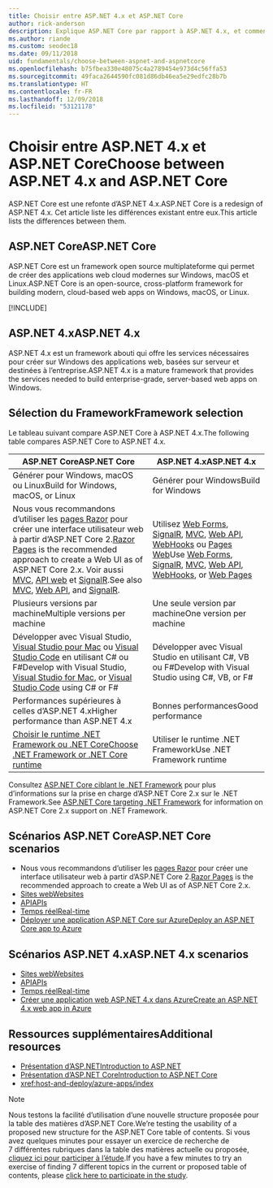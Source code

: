 ```yaml
---
title: Choisir entre ASP.NET 4.x et ASP.NET Core
author: rick-anderson
description: Explique ASP.NET Core par rapport à ASP.NET 4.x, et comment choisir entre les deux.
ms.author: riande
ms.custom: seodec18
ms.date: 09/11/2018
uid: fundamentals/choose-between-aspnet-and-aspnetcore
ms.openlocfilehash: b75fbea330e48075c4a2789454e973d4c56ffa53
ms.sourcegitcommit: 49faca2644590fc081d86db46ea5e29edfc28b7b
ms.translationtype: HT
ms.contentlocale: fr-FR
ms.lasthandoff: 12/09/2018
ms.locfileid: "53121178"
---
```

# <a name="choose-between-aspnet-4x-and-aspnet-core"></a><span data-ttu-id="d2ee4-103">Choisir entre ASP.NET 4.x et ASP.NET Core</span><span class="sxs-lookup"><span data-stu-id="d2ee4-103">Choose between ASP.NET 4.x and ASP.NET Core</span></span>

<span data-ttu-id="d2ee4-104">ASP.NET Core est une refonte d’ASP.NET 4.x.</span><span class="sxs-lookup"><span data-stu-id="d2ee4-104">ASP.NET Core is a redesign of ASP.NET 4.x.</span></span> <span data-ttu-id="d2ee4-105">Cet article liste les différences existant entre eux.</span><span class="sxs-lookup"><span data-stu-id="d2ee4-105">This article lists the differences between them.</span></span>

## <a name="aspnet-core"></a><span data-ttu-id="d2ee4-106">ASP.NET Core</span><span class="sxs-lookup"><span data-stu-id="d2ee4-106">ASP.NET Core</span></span>

<span data-ttu-id="d2ee4-107">ASP.NET Core est un framework open source multiplateforme qui permet de créer des applications web cloud modernes sur Windows, macOS et Linux.</span><span class="sxs-lookup"><span data-stu-id="d2ee4-107">ASP.NET Core is an open-source, cross-platform framework for building modern, cloud-based web apps on Windows, macOS, or Linux.</span></span>

[!INCLUDE[](~/includes/benefits.md)]

## <a name="aspnet-4x"></a><span data-ttu-id="d2ee4-108">ASP.NET 4.x</span><span class="sxs-lookup"><span data-stu-id="d2ee4-108">ASP.NET 4.x</span></span>

<span data-ttu-id="d2ee4-109">ASP.NET 4.x est un framework abouti qui offre les services nécessaires pour créer sur Windows des applications web, basées sur serveur et destinées à l’entreprise.</span><span class="sxs-lookup"><span data-stu-id="d2ee4-109">ASP.NET 4.x is a mature framework that provides the services needed to build enterprise-grade, server-based web apps on Windows.</span></span>

## <a name="framework-selection"></a><span data-ttu-id="d2ee4-110">Sélection du Framework</span><span class="sxs-lookup"><span data-stu-id="d2ee4-110">Framework selection</span></span>

<span data-ttu-id="d2ee4-111">Le tableau suivant compare ASP.NET Core à ASP.NET 4.x.</span><span class="sxs-lookup"><span data-stu-id="d2ee4-111">The following table compares ASP.NET Core to ASP.NET 4.x.</span></span>

| <span data-ttu-id="d2ee4-112">ASP.NET Core</span><span class="sxs-lookup"><span data-stu-id="d2ee4-112">ASP.NET Core</span></span> | <span data-ttu-id="d2ee4-113">ASP.NET 4.x</span><span class="sxs-lookup"><span data-stu-id="d2ee4-113">ASP.NET 4.x</span></span> |
|---|---|
|<span data-ttu-id="d2ee4-114">Générer pour Windows, macOS ou Linux</span><span class="sxs-lookup"><span data-stu-id="d2ee4-114">Build for Windows, macOS, or Linux</span></span>|<span data-ttu-id="d2ee4-115">Générer pour Windows</span><span class="sxs-lookup"><span data-stu-id="d2ee4-115">Build for Windows</span></span>|
|<span data-ttu-id="d2ee4-116">Nous vous recommandons d’utiliser les [pages Razor](xref:razor-pages/index) pour créer une interface utilisateur web à partir d’ASP.NET Core 2.</span><span class="sxs-lookup"><span data-stu-id="d2ee4-116">[Razor Pages](xref:razor-pages/index) is the recommended approach to create a Web UI as of ASP.NET Core 2.x.</span></span> <span data-ttu-id="d2ee4-117">Voir aussi [MVC](xref:mvc/overview), [API web](xref:tutorials/first-web-api) et [SignalR](xref:signalr/introduction).</span><span class="sxs-lookup"><span data-stu-id="d2ee4-117">See also [MVC](xref:mvc/overview), [Web API](xref:tutorials/first-web-api), and [SignalR](xref:signalr/introduction).</span></span>|<span data-ttu-id="d2ee4-118">Utilisez [Web Forms](/aspnet/web-forms), [SignalR](/aspnet/signalr), [MVC](/aspnet/mvc), [Web API](/aspnet/web-api/), [WebHooks](/aspnet/webhooks/) ou [Pages Web](/aspnet/web-pages)</span><span class="sxs-lookup"><span data-stu-id="d2ee4-118">Use [Web Forms](/aspnet/web-forms), [SignalR](/aspnet/signalr), [MVC](/aspnet/mvc), [Web API](/aspnet/web-api/), [WebHooks](/aspnet/webhooks/), or [Web Pages](/aspnet/web-pages)</span></span>|
|<span data-ttu-id="d2ee4-119">Plusieurs versions par machine</span><span class="sxs-lookup"><span data-stu-id="d2ee4-119">Multiple versions per machine</span></span>|<span data-ttu-id="d2ee4-120">Une seule version par machine</span><span class="sxs-lookup"><span data-stu-id="d2ee4-120">One version per machine</span></span>|
|<span data-ttu-id="d2ee4-121">Développer avec Visual Studio, [Visual Studio pour Mac](https://www.visualstudio.com/vs/visual-studio-mac/) ou [Visual Studio Code](https://code.visualstudio.com/) en utilisant C# ou F#</span><span class="sxs-lookup"><span data-stu-id="d2ee4-121">Develop with Visual Studio, [Visual Studio for Mac](https://www.visualstudio.com/vs/visual-studio-mac/), or [Visual Studio Code](https://code.visualstudio.com/) using C# or F#</span></span>|<span data-ttu-id="d2ee4-122">Développer avec Visual Studio en utilisant C#, VB ou F#</span><span class="sxs-lookup"><span data-stu-id="d2ee4-122">Develop with Visual Studio using C#, VB, or F#</span></span>|
|<span data-ttu-id="d2ee4-123">Performances supérieures à celles d’ASP.NET 4.x</span><span class="sxs-lookup"><span data-stu-id="d2ee4-123">Higher performance than ASP.NET 4.x</span></span>|<span data-ttu-id="d2ee4-124">Bonnes performances</span><span class="sxs-lookup"><span data-stu-id="d2ee4-124">Good performance</span></span>|
|[<span data-ttu-id="d2ee4-125">Choisir le runtime .NET Framework ou .NET Core</span><span class="sxs-lookup"><span data-stu-id="d2ee4-125">Choose .NET Framework or .NET Core runtime</span></span>](/dotnet/standard/choosing-core-framework-server)|<span data-ttu-id="d2ee4-126">Utiliser le runtime .NET Framework</span><span class="sxs-lookup"><span data-stu-id="d2ee4-126">Use .NET Framework runtime</span></span>|

<span data-ttu-id="d2ee4-127">Consultez [ASP.NET Core ciblant le .NET Framework](xref:index#target-framework) pour plus d’informations sur la prise en charge d’ASP.NET Core 2.x sur le .NET Framework.</span><span class="sxs-lookup"><span data-stu-id="d2ee4-127">See [ASP.NET Core targeting .NET Framework](xref:index#target-framework) for information on ASP.NET Core 2.x support on .NET Framework.</span></span>

## <a name="aspnet-core-scenarios"></a><span data-ttu-id="d2ee4-128">Scénarios ASP.NET Core</span><span class="sxs-lookup"><span data-stu-id="d2ee4-128">ASP.NET Core scenarios</span></span>

* <span data-ttu-id="d2ee4-129">Nous vous recommandons d’utiliser les [pages Razor](xref:razor-pages/index) pour créer une interface utilisateur web à partir d’ASP.NET Core 2.</span><span class="sxs-lookup"><span data-stu-id="d2ee4-129">[Razor Pages](xref:razor-pages/index) is the recommended approach to create a Web UI as of ASP.NET Core 2.x.</span></span>
* [<span data-ttu-id="d2ee4-130">Sites web</span><span class="sxs-lookup"><span data-stu-id="d2ee4-130">Websites</span></span>](xref:tutorials/first-mvc-app/index)
* [<span data-ttu-id="d2ee4-131">API</span><span class="sxs-lookup"><span data-stu-id="d2ee4-131">APIs</span></span>](xref:tutorials/first-web-api)
* [<span data-ttu-id="d2ee4-132">Temps réel</span><span class="sxs-lookup"><span data-stu-id="d2ee4-132">Real-time</span></span>](xref:signalr/index)
* [<span data-ttu-id="d2ee4-133">Déployer une application ASP.NET Core sur Azure</span><span class="sxs-lookup"><span data-stu-id="d2ee4-133">Deploy an ASP.NET Core app to Azure</span></span>](/azure/app-service/app-service-web-get-started-dotnet)

## <a name="aspnet-4x-scenarios"></a><span data-ttu-id="d2ee4-134">Scénarios ASP.NET 4.x</span><span class="sxs-lookup"><span data-stu-id="d2ee4-134">ASP.NET 4.x scenarios</span></span>

* [<span data-ttu-id="d2ee4-135">Sites web</span><span class="sxs-lookup"><span data-stu-id="d2ee4-135">Websites</span></span>](/aspnet/mvc)
* [<span data-ttu-id="d2ee4-136">API</span><span class="sxs-lookup"><span data-stu-id="d2ee4-136">APIs</span></span>](/aspnet/web-api)
* [<span data-ttu-id="d2ee4-137">Temps réel</span><span class="sxs-lookup"><span data-stu-id="d2ee4-137">Real-time</span></span>](/aspnet/signalr)
* [<span data-ttu-id="d2ee4-138">Créer une application web ASP.NET 4.x dans Azure</span><span class="sxs-lookup"><span data-stu-id="d2ee4-138">Create an ASP.NET 4.x web app in Azure</span></span>](/azure/app-service/app-service-web-get-started-dotnet-framework)

## <a name="additional-resources"></a><span data-ttu-id="d2ee4-139">Ressources supplémentaires</span><span class="sxs-lookup"><span data-stu-id="d2ee4-139">Additional resources</span></span>

* [<span data-ttu-id="d2ee4-140">Présentation d’ASP.NET</span><span class="sxs-lookup"><span data-stu-id="d2ee4-140">Introduction to ASP.NET</span></span>](/aspnet/overview)
* [<span data-ttu-id="d2ee4-141">Présentation d’ASP.NET Core</span><span class="sxs-lookup"><span data-stu-id="d2ee4-141">Introduction to ASP.NET Core</span></span>](xref:index)
* <xref:host-and-deploy/azure-apps/index>

> [!NOTE]
> <span data-ttu-id="d2ee4-142">Nous testons la facilité d’utilisation d’une nouvelle structure proposée pour la table des matières d’ASP.NET Core.</span><span class="sxs-lookup"><span data-stu-id="d2ee4-142">We’re testing the usability of a proposed new structure for the ASP.NET Core table of contents.</span></span>  <span data-ttu-id="d2ee4-143">Si vous avez quelques minutes pour essayer un exercice de recherche de 7 différentes rubriques dans la table des matières actuelle ou proposée, [cliquez ici pour participer à l’étude](https://dpk4xbh5.optimalworkshop.com/treejack/aa11wn82).</span><span class="sxs-lookup"><span data-stu-id="d2ee4-143">If you have a few minutes to try an exercise of finding 7 different topics in the current or proposed table of contents, please [click here to participate in the study](https://dpk4xbh5.optimalworkshop.com/treejack/aa11wn82).</span></span>
